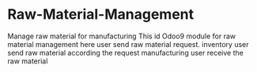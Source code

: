 # Raw-Material-Management
Manage raw material for manufacturing
This id Odoo9 module for raw material management
here user send raw material request.
inventory user send raw material according the request
manufacturing user receive the raw material
